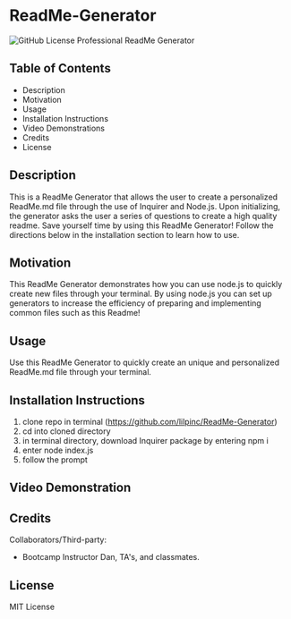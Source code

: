 # ReadMe-Generator
![GitHub License](https://img.shields.io/badge/License-MIT%20License-green.svg)
Professional ReadMe Generator

## Table of Contents

* Description
* Motivation
* Usage
* Installation Instructions
* Video Demonstrations
* Credits
* License

## Description

This is a ReadMe Generator that allows the user to create a personalized ReadMe.md file through the use of Inquirer and Node.js. Upon initializing, the generator asks the user a series of questions to create a high quality readme. Save yourself time by using this ReadMe Generator! Follow the directions below in the installation section to learn how to use.

## Motivation

This ReadMe Generator demonstrates how you can use node.js to quickly create new files through your terminal. By using node.js you can set up generators to increase the efficiency of preparing and implementing common files such as this Readme! 

## Usage

Use this ReadMe Generator to quickly create an unique and personalized ReadMe.md file through your terminal. 

## Installation Instructions

1. clone repo in terminal (https://github.com/lilpinc/ReadMe-Generator)
2. cd into cloned directory 
3. in terminal directory, download Inquirer package by entering npm i
4. enter node index.js
5. follow the prompt


## Video Demonstration



## Credits

Collaborators/Third-party: 

- Bootcamp Instructor Dan, TA's, and classmates.



## License

MIT License


